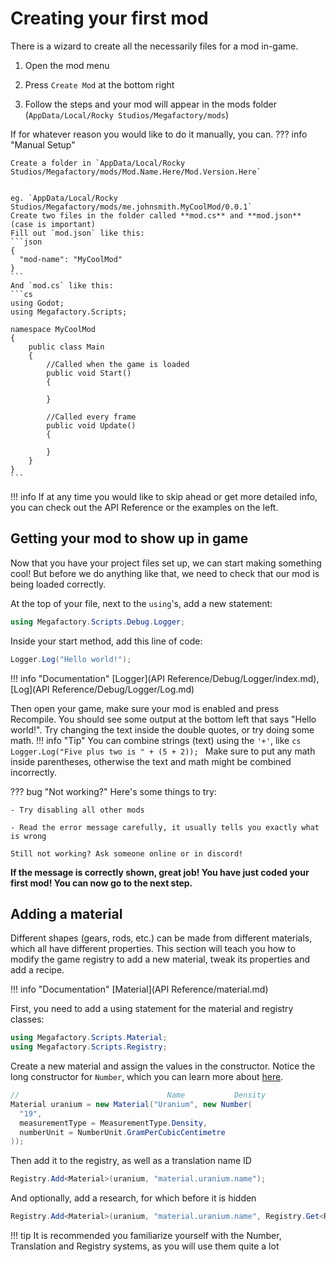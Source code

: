 # Creating your first mod


There is a wizard to create all the necessarily files for a mod in-game.

1. Open the mod menu

2. Press `Create Mod` at the bottom right

3. Follow the steps and your mod will appear in the mods folder (`AppData/Local/Rocky Studios/Megafactory/mods`)

If for whatever reason you would like to do it manually, you can.
??? info "Manual Setup"

    Create a folder in `AppData/Local/Rocky Studios/Megafactory/mods/Mod.Name.Here/Mod.Version.Here`


    eg. `AppData/Local/Rocky Studios/Megafactory/mods/me.johnsmith.MyCoolMod/0.0.1`
    Create two files in the folder called **mod.cs** and **mod.json** (case is important)
    Fill out `mod.json` like this:
    ```json
    {
      "mod-name": "MyCoolMod"
    }
    ```
    And `mod.cs` like this:
    ```cs
    using Godot;
    using Megafactory.Scripts;

    namespace MyCoolMod
    {
        public class Main
        {
            //Called when the game is loaded
            public void Start()
            {

            }

            //Called every frame
            public void Update()
            {
              
            }
        }
    }
    ```

!!! info
    If at any time you would like to skip ahead or get more detailed info, you can check out the API Reference or the examples on the left.

## Getting your mod to show up in game
Now that you have your project files set up, we can start making something cool! But before we do anything like that, we need to check that our mod is being loaded correctly.

At the top of your file, next to the `using`'s, add a new statement:
```cs
using Megafactory.Scripts.Debug.Logger;
```
Inside your start method, add this line of code:
```cs
Logger.Log("Hello world!");
```
!!! info "Documentation"
    [Logger](API Reference/Debug/Logger/index.md), [Log](API Reference/Debug/Logger/Log.md)

Then open your game, make sure your mod is enabled and press Recompile. You should see some output at the bottom left that says "Hello world!". Try changing the text inside the double quotes, or try doing some math.
!!! info "Tip"
    You can combine strings (text) using the `'+'`, like
    ```cs
    Logger.Log("Five plus two is " + (5 + 2));
    ```
    Make sure to put any math inside parentheses, otherwise the text and math might be combined incorrectly.

??? bug "Not working?"
    Here's some things to try:

    - Try disabling all other mods

    - Read the error message carefully, it usually tells you exactly what is wrong
  
    Still not working? Ask someone online or in discord!
  
**If the message is correctly shown, great job! You have just coded your first mod! You can now go to the next step.**

## Adding a material
Different shapes (gears, rods, etc.) can be made from different materials, which all have different properties. This section will teach you how to modify the game registry to add a new material, tweak its properties and add a recipe.

!!! info "Documentation"
    [Material](API Reference/material.md)

First, you need to add a using statement for the material and registry classes:
```cs
using Megafactory.Scripts.Material;
using Megafactory.Scripts.Registry;
```
Create a new material and assign the values in the constructor. Notice the long constructor for `Number`, which you can learn more about [here](number-system.md).
```cs
//                                 Name           Density 
Material uranium = new Material("Uranium", new Number(
  "19",
  measurementType = MeasurementType.Density,
  numberUnit = NumberUnit.GramPerCubicCentimetre
));
```
Then add it to the registry, as well as a translation name ID
```cs
Registry.Add<Material>(uranium, "material.uranium.name");
```
And optionally, add a research, for which before it is hidden
```cs
Registry.Add<Material>(uranium, "material.uranium.name", Registry.Get<Research>("uranium-processing"));
```
!!! tip
    It is recommended you familiarize yourself with the Number, Translation and Registry systems, as you will use them quite a lot